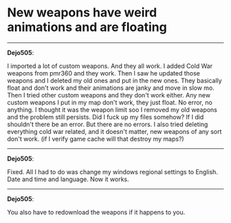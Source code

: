 # New weapons have weird animations and are floating


---
<strong>Dejo505</strong>:

I imported a lot of custom weapons. And they all work. I added Cold War weapons from pmr360 and they work.  Then I saw he updated those weapons and I deleted my old ones and put in the new ones. They basically float and don&#39;t work and their animations are janky and move in slow mo. Then I tried other custom weapons and they don&#39;t work either. Any new custom weapons I put in my map don&#39;t work, they just float. No error, no anything. I thought it was the weapon limit soo I removed my old weapons and the problem still persists. Did I fuck up my files somehow? If I did shouldn&#39;t there be an error. But there are no errors. I also tried deleting everything cold war related, and it doesn&#39;t matter, new weapons of any sort don&#39;t work. (if I verify game cache will that destroy my maps?)

---
<strong>Dejo505</strong>:

Fixed. All I had to do was change my windows regional settings to English. Date and time and language. Now it works.

---
<strong>Dejo505</strong>:

You also have to redownload the weapons if it happens to you.
